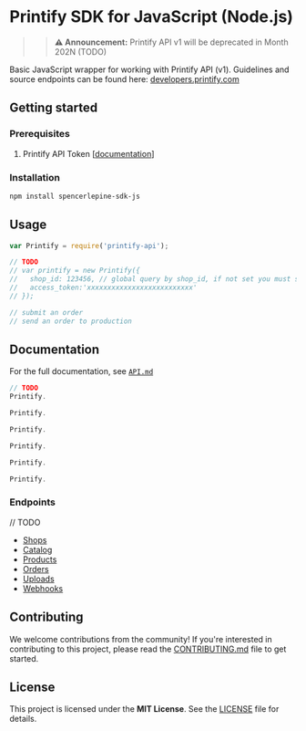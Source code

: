 # Printify SDK for JavaScript (Node.js)

>> **⚠️ Announcement:** Printify API v1 will be deprecated in Month 202N (TODO)

Basic JavaScript wrapper for working with Printify API (v1). Guidelines and source endpoints can be found here: [developers.printify.com](https://developers.printify.com/)

## Getting started

### Prerequisites

1. Printify API Token [[documentation](TODO)]

### Installation

```sh
npm install spencerlepine-sdk-js
```

## Usage

```js
var Printify = require('printify-api');

// TODO
// var printify = new Printify({
//   shop_id: 123456, // global query by shop_id, if not set you must set each function
//   access_token:'xxxxxxxxxxxxxxxxxxxxxxxxxx'
// });

// submit an order
// send an order to production
```

## Documentation

For the full documentation, see [`API.md`](./docs/API.md)

```js
// TODO
Printify.

Printify.

Printify.

Printify.

Printify.

Printify.
```

### Endpoints

// TODO

- [Shops](./docs/API.md#shops)
- [Catalog](./docs/API.md#catalog)
- [Products](./docs/API.md#products)
- [Orders](./docs/API.md#orders)
- [Uploads](./docs/API.md#uploads)
- [Webhooks](./docs/API.md#webhooks)

## Contributing

We welcome contributions from the community! If you're interested in contributing to this project, please read the [CONTRIBUTING.md](./CONTRIBUTING.md) file to get started.

## License

This project is licensed under the **MIT License**. See the [LICENSE](./LICENSE) file for details.
